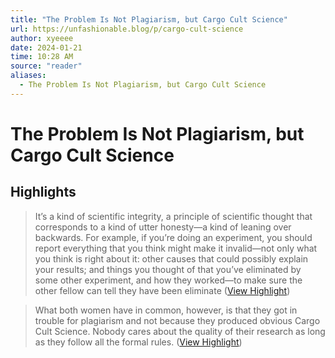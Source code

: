 ```yaml
---
title: "The Problem Is Not Plagiarism, but Cargo Cult Science"
url: https://unfashionable.blog/p/cargo-cult-science
author: xyeeee
date: 2024-01-21
time: 10:28 AM
source: "reader"
aliases:
  - The Problem Is Not Plagiarism, but Cargo Cult Science
---
```

# The Problem Is Not Plagiarism, but Cargo Cult Science

## Highlights
> It’s a kind of scientific integrity, a principle of scientific thought that corresponds to a kind of utter honesty—a kind of leaning over backwards. For example, if you’re doing an experiment, you should report everything that you think might make it invalid—not only what you think is right about it: other causes that could possibly explain your results; and things you thought of that you’ve eliminated by some other experiment, and how they worked—to make sure the other fellow can tell they have been eliminate ([View Highlight](https://read.readwise.io/read/01hmk4fnhvdbsxqd9pqgjdjatd))

> What both women have in common, however, is that they got in trouble for plagiarism and not because they produced obvious Cargo Cult Science. Nobody cares about the quality of their research as long as they follow all the formal rules. ([View Highlight](https://read.readwise.io/read/01hmk4en3trd2h1d43phz7654z))

